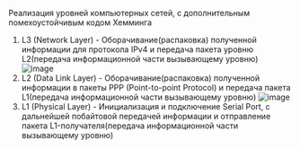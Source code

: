 Реализация уровней компьютерных сетей, с дополнительным помехоустойчивым кодом Хемминга
1) L3 (Network Layer) - Оборачивание(распаковка) полученной информации для протокола IPv4 и передача пакета уровню L2(передача информационной части вызывающему уровню)
![image](https://github.com/user-attachments/assets/35bc0d5d-afe0-4c0d-b451-3c9d84864363)
2) L2 (Data Link Layer) - Оборачивание(распаковка) полученной информации в пакеты PPP (Point-to-point Protocol) и передача пакета L1(передача информационной части вызывающему уровню)
![image](https://github.com/user-attachments/assets/88eda911-af5c-46b8-9e37-a90264c5d6bc)
3) L1 (Physical Layer) - Инициализация и подключение Serial Port, с дальнейшей побайтовой передачей информации и отправление пакета L1-получателя(передача информационной части вызывающему уровню)

